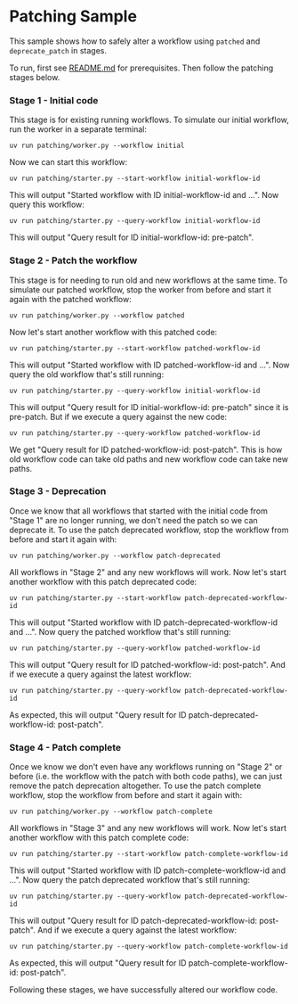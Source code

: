 # Patching Sample

This sample shows how to safely alter a workflow using `patched` and `deprecate_patch` in stages.

To run, first see [README.md](../README.md) for prerequisites. Then follow the patching stages below.

### Stage 1 - Initial code

This stage is for existing running workflows. To simulate our initial workflow, run the worker in a separate terminal:

    uv run patching/worker.py --workflow initial

Now we can start this workflow:

    uv run patching/starter.py --start-workflow initial-workflow-id

This will output "Started workflow with ID initial-workflow-id and ...". Now query this workflow:

    uv run patching/starter.py --query-workflow initial-workflow-id

This will output "Query result for ID initial-workflow-id: pre-patch".

### Stage 2 - Patch the workflow

This stage is for needing to run old and new workflows at the same time. To simulate our patched workflow, stop the
worker from before and start it again with the patched workflow:

    uv run patching/worker.py --workflow patched

Now let's start another workflow with this patched code:

    uv run patching/starter.py --start-workflow patched-workflow-id

This will output "Started workflow with ID patched-workflow-id and ...". Now query the old workflow that's still
running:

    uv run patching/starter.py --query-workflow initial-workflow-id

This will output "Query result for ID initial-workflow-id: pre-patch" since it is pre-patch. But if we execute a query
against the new code:

    uv run patching/starter.py --query-workflow patched-workflow-id

We get "Query result for ID patched-workflow-id: post-patch". This is how old workflow code can take old paths and new
workflow code can take new paths.

### Stage 3 - Deprecation

Once we know that all workflows that started with the initial code from "Stage 1" are no longer running, we don't need
the patch so we can deprecate it. To use the patch deprecated workflow, stop the workflow from before and start it again
with:

    uv run patching/worker.py --workflow patch-deprecated

All workflows in "Stage 2" and any new workflows will work. Now let's start another workflow with this patch deprecated
code:

    uv run patching/starter.py --start-workflow patch-deprecated-workflow-id

This will output "Started workflow with ID patch-deprecated-workflow-id and ...". Now query the patched workflow that's
still running:

    uv run patching/starter.py --query-workflow patched-workflow-id

This will output "Query result for ID patched-workflow-id: post-patch". And if we execute a query against the latest
workflow:

    uv run patching/starter.py --query-workflow patch-deprecated-workflow-id

As expected, this will output "Query result for ID patch-deprecated-workflow-id: post-patch".

### Stage 4 - Patch complete

Once we know we don't even have any workflows running on "Stage 2" or before (i.e. the workflow with the patch with
both code paths), we can just remove the patch deprecation altogether. To use the patch complete workflow, stop the
workflow from before and start it again with:

    uv run patching/worker.py --workflow patch-complete

All workflows in "Stage 3" and any new workflows will work. Now let's start another workflow with this patch complete
code:

    uv run patching/starter.py --start-workflow patch-complete-workflow-id

This will output "Started workflow with ID patch-complete-workflow-id and ...". Now query the patch deprecated workflow
that's still running:

    uv run patching/starter.py --query-workflow patch-deprecated-workflow-id

This will output "Query result for ID patch-deprecated-workflow-id: post-patch". And if we execute a query against the
latest workflow:

    uv run patching/starter.py --query-workflow patch-complete-workflow-id

As expected, this will output "Query result for ID patch-complete-workflow-id: post-patch".

Following these stages, we have successfully altered our workflow code.